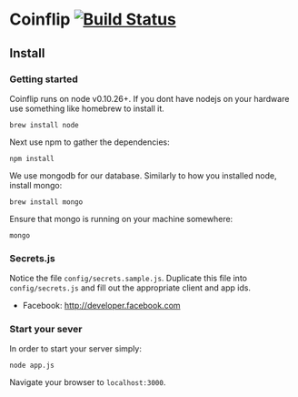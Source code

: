 # Coinflip [![Build Status](https://travis-ci.org/RepublicOfKids/coinflip.png?branch=master)](https://travis-ci.org/RepublicOfKids/coinflip)

## Install


### Getting started

Coinflip runs on node v0.10.26+. If you dont have nodejs on your hardware use something like homebrew to install it.

```
brew install node
```

Next use npm to gather the dependencies:

```
npm install
```

We use mongodb for our database. Similarly to how you installed node, install mongo:

```
brew install mongo
```

Ensure that mongo is running on your machine somewhere:

```
mongo
```

### Secrets.js

Notice the file `config/secrets.sample.js`. Duplicate this file into `config/secrets.js` and fill out the appropriate client and app ids. 

- Facebook: http://developer.facebook.com


### Start your sever

In order to start your server simply:

```
node app.js
```

Navigate your browser to `localhost:3000`.
